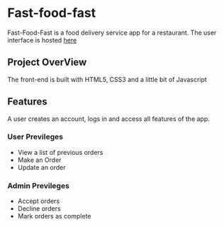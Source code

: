# Fast-food-fast
Fast-Food-Fast is a food delivery service app for a restaurant.
The user interface is hosted [here](https://ntaleshadik.github.io/Fast-food-fast/index.html)

## Project OverView
The front-end is built with HTML5, CSS3 and a little bit of Javascript

## Features
A user creates an account, logs in and access all features of the app.

### User Previleges
- View a list of previous orders
- Make an Order
- Update an order

### Admin Previleges
- Accept orders
- Decline orders
- Mark orders as complete
